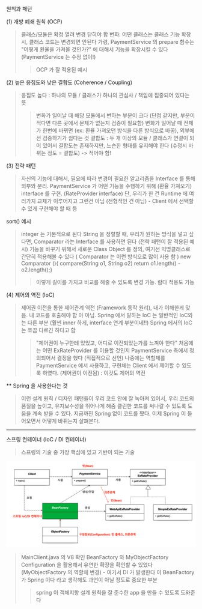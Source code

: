 원칙과 패턴

(1) 개방 폐쇄 원칙 (OCP)
> 클래스/모듈은 확정 열려 변경 닫혀야 함
> 변화: 어떤 클래스는 클래스 기능 확장시, 클래스 코드는 변경되면 안된다
> 가령, PaymentService 의 prepare 함수는 "어떻게 환율을 가져올 것인가?" 에 대해서 기능을 확장시킬 수 있다 (PaymentService 는 수정 없이!)
>> OCP 가 잘 적용된 예시


(2) 높은 응집도와 낮은 결합도 (Coherence / Coupling)
> 응집도 높다 : 하나의 모듈 / 클래스가 하나의 관심사 / 책임에 집중되어 있다는 뜻
>> 변화가 일어날 때 해당 모듈에서 변하는 부분이 크다 (단점 같지만, 부분이 적다면 다른 곳에서 문제가 없는지 검증이 필요함)
>> 변화가 일어날 때 전체가 한번에 바뀌면 (ex: 환율 가져오던 방식을 다른 방식으로 바꿈), 외부에선 검증하기가 쉽다는 것
> 결합도 : 두 개 이상의 모듈 / 클래스가 연결이 되어 있어서 결합도는 존재하지만, 느슨한 형태를 유지해야 한다
> (수정시 바뀌는 정도 = 결합도) -> 적어야 함!


(3) 전략 패턴
> 자신의 기능에 대해서, 필요에 따라 변경이 필요한 알고리즘을 Interface 를 통해 외부와 분리.
> PaymentService 가 어떤 기능을 수행하기 위해 (환율 가져오기) interface 를 구현. (RateProvider interface) 
> 단, 우리가 한 건 Runtime 에 여러가지 교체가 이루어지고 그런건 아님 (전형적인 건 아님) - Client 에서 선택할 수 있게 구현해야 할 때 등


sort() 예시
> integer 는 기본적으로 된다
> String 을 정렬할 때, 우리가 원하는 방식을 넣고 싶다면, Comparator 라는 Interface 를 사용하면 된다 (전략 패턴이 잘 적용된 예시) 
> 기능을 바꾸기 위해서 새로운 Class Object 를 정의, 여기선 익명클래스로 간단히 적용해볼 수 있다 ( Comparator 는 이런 방식으로 많이 사용 함 ) 
> new Comparator<String> (){ compare(String o1, String o2) return o1.length() - o2.length();}
>> 이렇게 길이를 가지고 비교를 해줄 수 있도록 변경 가능. 람다 적용도 가능


(4) 제어의 역전 (IoC) 
> 제어권 이전을 통한 제어관계 역전 (Framework 동작 원리), 내가 이해한게 맞음. 내 코드를 호출해야 함
> 아 아님. Spring 에서 말하는 IoC 는 일반적인 IoC와는 다른 부분 (훨씬 inner 하게, interface 연계 부분이네!!) 
> Spring 에서의 IoC 는 쪼끔 다르긴 하다고 함
>> "제어권이 누구한테 있었고, 어디로 이전되었는가를 느껴야 한다"
>> 처음에는 어떤 ExRateProvider 를 이용할 것인지 PaymentService 측에서 정의되어서 결정을 했다 (직접적으로 선언) 
>> 나중에는 역할체를 PaymentService 에서 사용하고, 구현체는 Client 에서 제어할 수 있도록 하였다. (제어권이 이전됨) : 이것도 제어의 역전


** Spring 을 사용한다는 것 
> 이런 설계 원칙 / 디자인 패턴들이 우리 코드 안에 잘 녹아져 있어서, 우리 코드의 품질을 높이고, 유지보수성을 뛰어나게 해줌
> 클린한 코드를 써나갈 수 있도록 도움을 계속 받을 수 있다.
> 지금까진  Spring 없이 코드를 짰다. 이제 Spring 이 들어오면서 어떻게 바뀌는지 살펴본다.


----------- 

스프링 컨테이너 (IoC / DI 컨테이너)
> 스프링의 기술 중 가장 핵심에 있고 기반이 되는 기술

![Spring 이 제공해주는 Bean Factory 로 대체된 모습 ](/src/main/resources/image/section3_9.png)

> MainClient.java 의 V8 확인
> BeanFactory 와 MyObjectFactory Configuration 을 활용해서 유연한 확장을 확인할 수 있었다
> (MyObjectFactory 의 역할체 변경) - 여기서 DI 가 발생한다
> 이 BeanFactory 가 Spring 이다 라고 생각해도 과언이 아닐 정도로 중요한 부분
>> spring 이 객체지향 설계 원칙을 잘 준수한 app 을 만들 수 있도록 도와준다

> 
